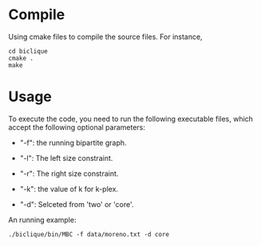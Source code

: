 # Compile
Using cmake files to compile the source files. For instance,
```
cd biclique
cmake .
make
```

# Usage
To execute the code, you need to run the following executable files, which accept the following optional parameters:

- "-f": the running bipartite graph.

- "-l": The left size constraint.

- "-r": The right size constraint.

- "-k": the value of k for k-plex. 

- "-d": Selceted from 'two' or 'core'.

An running example:

```
./biclique/bin/MBC -f data/moreno.txt -d core
```

